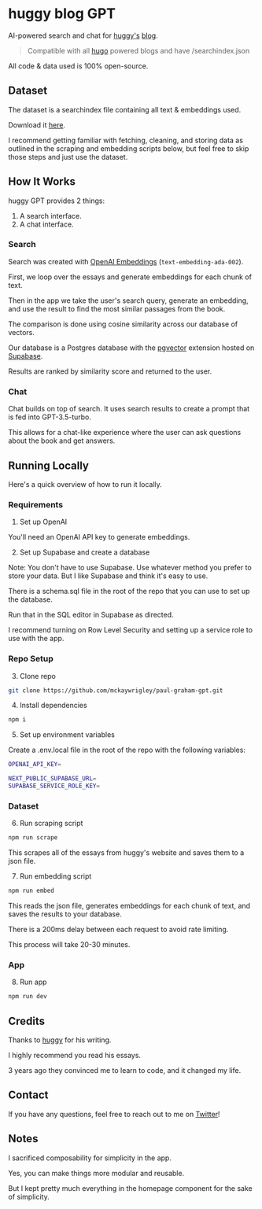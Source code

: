 # huggy blog GPT

AI-powered search and chat for [huggy's](https://twitter.com/wosign) [blog](https://blog.huggy.moe/posts/).

> Compatible with all [hugo](https://gohugo.io) powered blogs and have /searchindex.json

All code & data used is 100% open-source.

## Dataset

The dataset is a searchindex file containing all text & embeddings used.

Download it [here](https://blog.huggy.moe/searchindex.json).

I recommend getting familiar with fetching, cleaning, and storing data as outlined in the scraping and embedding scripts below, but feel free to skip those steps and just use the dataset.

## How It Works

huggy GPT provides 2 things:

1. A search interface.
2. A chat interface.

### Search

Search was created with [OpenAI Embeddings](https://platform.openai.com/docs/guides/embeddings) (`text-embedding-ada-002`).

First, we loop over the essays and generate embeddings for each chunk of text.

Then in the app we take the user's search query, generate an embedding, and use the result to find the most similar passages from the book.

The comparison is done using cosine similarity across our database of vectors.

Our database is a Postgres database with the [pgvector](https://github.com/pgvector/pgvector) extension hosted on [Supabase](https://supabase.com/).

Results are ranked by similarity score and returned to the user.

### Chat

Chat builds on top of search. It uses search results to create a prompt that is fed into GPT-3.5-turbo.

This allows for a chat-like experience where the user can ask questions about the book and get answers.

## Running Locally

Here's a quick overview of how to run it locally.

### Requirements

1. Set up OpenAI

You'll need an OpenAI API key to generate embeddings.

2. Set up Supabase and create a database

Note: You don't have to use Supabase. Use whatever method you prefer to store your data. But I like Supabase and think it's easy to use.

There is a schema.sql file in the root of the repo that you can use to set up the database.

Run that in the SQL editor in Supabase as directed.

I recommend turning on Row Level Security and setting up a service role to use with the app.

### Repo Setup

3. Clone repo

```bash
git clone https://github.com/mckaywrigley/paul-graham-gpt.git
```

4. Install dependencies

```bash
npm i
```

5. Set up environment variables

Create a .env.local file in the root of the repo with the following variables:

```bash
OPENAI_API_KEY=

NEXT_PUBLIC_SUPABASE_URL=
SUPABASE_SERVICE_ROLE_KEY=
```

### Dataset

6. Run scraping script

```bash
npm run scrape
```

This scrapes all of the essays from huggy's website and saves them to a json file.

7. Run embedding script

```bash
npm run embed
```

This reads the json file, generates embeddings for each chunk of text, and saves the results to your database.

There is a 200ms delay between each request to avoid rate limiting.

This process will take 20-30 minutes.

### App

8. Run app

```bash
npm run dev
```

## Credits

Thanks to [huggy](https://twitter.com/paulg) for his writing.

I highly recommend you read his essays.

3 years ago they convinced me to learn to code, and it changed my life.

## Contact

If you have any questions, feel free to reach out to me on [Twitter](https://twitter.com/mckaywrigley)!

## Notes

I sacrificed composability for simplicity in the app.

Yes, you can make things more modular and reusable.

But I kept pretty much everything in the homepage component for the sake of simplicity.
